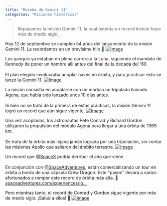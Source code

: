 ```yaml
---
title: "Reseña de Gemini 11"
categories: "Misiones históricas"
---
```

> Repasamos la misión Gemini 11, la cual ostenta un record invicto hace más de medio siglo.

<div class="card-tweets" dir="auto">
    <p>Hoy 12 de septiembre se cumplen 54 años del lanzamiento de la misión Gemini 11. La recordamos en un brevísimo hilo 🧵 <span class="entity-image"><a href="https://pbs.twimg.com/media/EhuaGyVXcAEA4Vd.png" target="_blank"><img alt="Image" src="https://pbs.twimg.com/media/EhuaGyVXcAEA4Vd.png" data-src="https://pbs.twimg.com/media/EhuaGyVXcAEA4Vd.png"></a></span></p>
    <p>Los yanquis ya estaban en plena carrera a la Luna, siguiendo el mandato de Kennedy de poner un hombre allí antes del final de la década del '60.<br />
<br />
El plan elegido involucraba acoplar naves en órbita, y para practicar esto se lanzó la Gemini 11. <span class="entity-image"><a href="https://pbs.twimg.com/media/Ehud3ErWAAIT45k.jpg" target="_blank"><img alt="Image" src="https://pbs.twimg.com/media/Ehud3ErWAAIT45k.jpg" data-src="https://pbs.twimg.com/media/Ehud3ErWAAIT45k.jpg"></a></span></p>
    <p>La misión consistía en acoplarse con un módulo no tripulado llamado Agena, que había sido lanzado unos 10 días antes. <br />
<br />
Si bien no se trató de la primera de estas prácticas, la misión Gemini 11 logró un record que aún sigue vigente. <span class="entity-image"><a href="https://pbs.twimg.com/media/EhudnNPWoAATk16.jpg" target="_blank"><img alt="Image" src="https://pbs.twimg.com/media/EhudnNPWoAATk16.jpg" data-src="https://pbs.twimg.com/media/EhudnNPWoAATk16.jpg"></a></span></p>
    <p>Una vez acoplados, los astronautas Pete Conrad y Richard Gordon utilizaron la propulsión del módulo Agena para llegar a una órbita de 1369 km.<br />
<br />
Se trata de la órbita más lejana jamás lograda por una tripulación, sin contar las misiones Apollo que salieron del ámbito terrestre. <span class="entity-image"><a href="https://pbs.twimg.com/media/Ehud9frXcAMeW_O.png" target="_blank"><img alt="Image" src="https://pbs.twimg.com/media/Ehud9frXcAMeW_O.png" data-src="https://pbs.twimg.com/media/Ehud9frXcAMeW_O.png"></a></span></p>
    <p>Un record que <a class="entity-mention" href="https://twitter.com/SpaceX">@SpaceX</a> podría derribar el año que viene.<br />
<br />
En conjunción con <a class="entity-mention" href="https://twitter.com/SpaceAdventures">@SpaceAdventures</a>, están comercializando un tour en órbita a bordo de una cápsula Crew Dragon. Este "paseo" llevará a varios afortunados a romper este record de órbita más alta. 💫 <a class="entity-url" data-preview="true" href="https://spaceadventures.com/experiences/low_earth_orbit/">spaceadventures.com/experiences/lo…</a></p>
    <p>Pero mientras tanto, el record de Conrad y Gordon sigue vigente por más de medio siglo. ¡Salud a ellos! 🥂 <span class="entity-image"><a href="https://pbs.twimg.com/media/EhudE6eXkAATmeh.png" target="_blank"><img alt="Image" src="https://pbs.twimg.com/media/EhudE6eXkAATmeh.png" data-src="https://pbs.twimg.com/media/EhudE6eXkAATmeh.png"></a></span></p>
</div>

